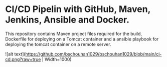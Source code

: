 # CI/CD Pipelin with GitHub, Maven, Jenkins, Ansible and Docker.

This repository contains Maven project files required for the build, Dockerfile for deploying on a Tomcat container and a ansible playbook for deploying the tomcat container on a remote server.

![alt text](https://github.com/bschouhan1029/bschouhan1029/blob/main/ci-cd.png?raw=true | Width=1000)
